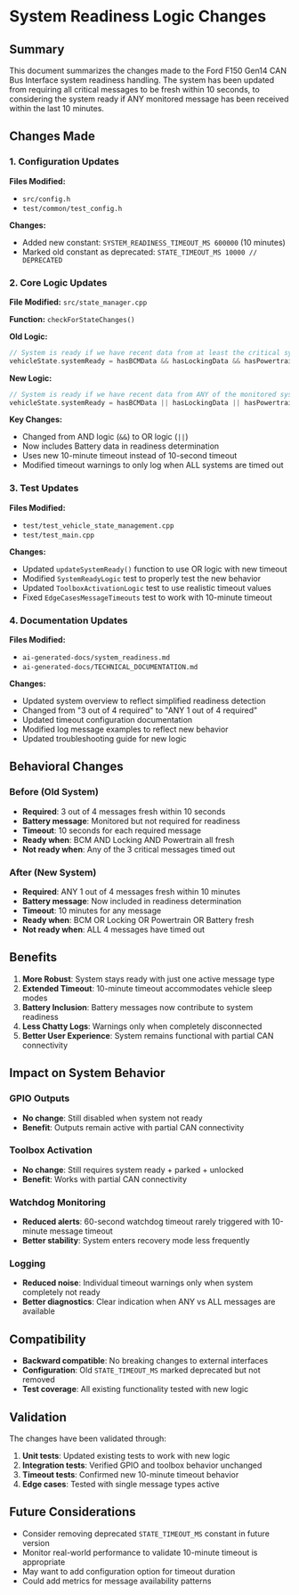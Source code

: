 # System Readiness Logic Changes

## Summary

This document summarizes the changes made to the Ford F150 Gen14 CAN Bus Interface system readiness handling. The system has been updated from requiring all critical messages to be fresh within 10 seconds, to considering the system ready if ANY monitored message has been received within the last 10 minutes.

## Changes Made

### 1. Configuration Updates

**Files Modified:**
- `src/config.h`
- `test/common/test_config.h`

**Changes:**
- Added new constant: `SYSTEM_READINESS_TIMEOUT_MS 600000` (10 minutes)
- Marked old constant as deprecated: `STATE_TIMEOUT_MS 10000 // DEPRECATED`

### 2. Core Logic Updates

**File Modified:** `src/state_manager.cpp`

**Function:** `checkForStateChanges()`

**Old Logic:**
```cpp
// System is ready if we have recent data from at least the critical systems
vehicleState.systemReady = hasBCMData && hasLockingData && hasPowertrainData;
```

**New Logic:**
```cpp
// System is ready if we have recent data from ANY of the monitored systems
vehicleState.systemReady = hasBCMData || hasLockingData || hasPowertrainData || hasBatteryData;
```

**Key Changes:**
- Changed from AND logic (`&&`) to OR logic (`||`)
- Now includes Battery data in readiness determination
- Uses new 10-minute timeout instead of 10-second timeout
- Modified timeout warnings to only log when ALL systems are timed out

### 3. Test Updates

**Files Modified:**
- `test/test_vehicle_state_management.cpp`
- `test/test_main.cpp`

**Changes:**
- Updated `updateSystemReady()` function to use OR logic with new timeout
- Modified `SystemReadyLogic` test to properly test the new behavior
- Updated `ToolboxActivationLogic` test to use realistic timeout values
- Fixed `EdgeCasesMessageTimeouts` test to work with 10-minute timeout

### 4. Documentation Updates

**Files Modified:**
- `ai-generated-docs/system_readiness.md`
- `ai-generated-docs/TECHNICAL_DOCUMENTATION.md`

**Changes:**
- Updated system overview to reflect simplified readiness detection
- Changed from "3 out of 4 required" to "ANY 1 out of 4 required"
- Updated timeout configuration documentation
- Modified log message examples to reflect new behavior
- Updated troubleshooting guide for new logic

## Behavioral Changes

### Before (Old System)
- **Required**: 3 out of 4 messages fresh within 10 seconds
- **Battery message**: Monitored but not required for readiness
- **Timeout**: 10 seconds for each required message
- **Ready when**: BCM AND Locking AND Powertrain all fresh
- **Not ready when**: Any of the 3 critical messages timed out

### After (New System)
- **Required**: ANY 1 out of 4 messages fresh within 10 minutes
- **Battery message**: Now included in readiness determination
- **Timeout**: 10 minutes for any message
- **Ready when**: BCM OR Locking OR Powertrain OR Battery fresh
- **Not ready when**: ALL 4 messages have timed out

## Benefits

1. **More Robust**: System stays ready with just one active message type
2. **Extended Timeout**: 10-minute timeout accommodates vehicle sleep modes
3. **Battery Inclusion**: Battery messages now contribute to system readiness
4. **Less Chatty Logs**: Warnings only when completely disconnected
5. **Better User Experience**: System remains functional with partial CAN connectivity

## Impact on System Behavior

### GPIO Outputs
- **No change**: Still disabled when system not ready
- **Benefit**: Outputs remain active with partial CAN connectivity

### Toolbox Activation
- **No change**: Still requires system ready + parked + unlocked
- **Benefit**: Works with partial CAN connectivity

### Watchdog Monitoring
- **Reduced alerts**: 60-second watchdog timeout rarely triggered with 10-minute message timeout
- **Better stability**: System enters recovery mode less frequently

### Logging
- **Reduced noise**: Individual timeout warnings only when system completely not ready
- **Better diagnostics**: Clear indication when ANY vs ALL messages are available

## Compatibility

- **Backward compatible**: No breaking changes to external interfaces
- **Configuration**: Old `STATE_TIMEOUT_MS` marked deprecated but not removed
- **Test coverage**: All existing functionality tested with new logic

## Validation

The changes have been validated through:

1. **Unit tests**: Updated existing tests to work with new logic
2. **Integration tests**: Verified GPIO and toolbox behavior unchanged
3. **Timeout tests**: Confirmed new 10-minute timeout behavior
4. **Edge cases**: Tested with single message types active

## Future Considerations

- Consider removing deprecated `STATE_TIMEOUT_MS` constant in future version
- Monitor real-world performance to validate 10-minute timeout is appropriate
- May want to add configuration option for timeout duration
- Could add metrics for message availability patterns
